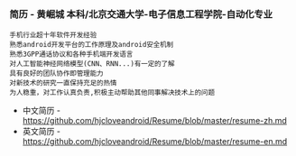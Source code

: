 ### 简历 - 黄崛城 本科/北京交通大学-电子信息工程学院-自动化专业 
```
手机行业超十年软件开发经验
熟悉android开发平台的工作原理及android安全机制
熟悉3GPP通话协议和各种手机端开发语言
对人工智能神经网络模型(CNN、RNN...)有一定的了解
具有良好的团队协作即管理能力
对新技术的研究一直保持充足的热情
为人稳重，对工作认真负责,积极主动帮助其他同事解决技术上的问题
```
- 中文简历 - https://github.com/hjcloveandroid/Resume/blob/master/resume-zh.md
- 英文简历 - https://github.com/hjcloveandroid/Resume/blob/master/resume-en.md



